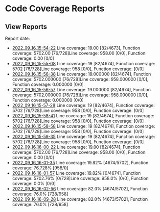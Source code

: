 # Code Coverage Reports


## View Reports

Report date:
 - [2022_09_16_15-54-22](https://htmlpreview.github.io/?https://github.com/GleasonK/stablehlo/blob/ccov/reports/ccov_2022_09_16_15-54-22/index.html) Line coverage: 19.00 [82/4673], Function coverage: 5702.00 [76/728]Line coverage: 958.00 [0/0], Function coverage: 0.00 [0/0]
 - [2022_09_16_15-55-08](https://htmlpreview.github.io/?https://github.com/GleasonK/stablehlo/blob/ccov/reports/ccov_2022_09_16_15-55-08/index.html) Line coverage: 19 [82/4674], Function coverage: 5702 [76/728]Line coverage: 958 [0/0], Function coverage:  [0/0]
 - [2022_09_16_15-56-38](https://htmlpreview.github.io/?https://github.com/GleasonK/stablehlo/blob/ccov/reports/ccov_2022_09_16_15-56-38/index.html) Line coverage: 19.000000 [82/4674], Function coverage: 5702.000000 [76/728]Line coverage: 958.000000 [0/0], Function coverage: 0.000000 [0/0]
 - [2022_09_16_15-56-57](https://htmlpreview.github.io/?https://github.com/GleasonK/stablehlo/blob/ccov/reports/ccov_2022_09_16_15-56-57/index.html) Line coverage: 19.000000 [82/4674], Function coverage: 5702.000000 [76/728]Line coverage: 958.000000 [0/0], Function coverage: 0.000000 [0/0]
 - [2022_09_16_15-57-28](https://htmlpreview.github.io/?https://github.com/GleasonK/stablehlo/blob/ccov/reports/ccov_2022_09_16_15-57-28/index.html) Line coverage: 19 [82/4674], Function coverage: 5702 [76/728]Line coverage: 958 [0/0], Function coverage:  [0/0]
 - [2022_09_16_15-58-41](https://htmlpreview.github.io/?https://github.com/GleasonK/stablehlo/blob/ccov/reports/ccov_2022_09_16_15-58-41/index.html) Line coverage: 19 [82/4674], Function coverage: 5702 [76/728]Line coverage: 958 [0/0], Function coverage:  [0/0]
 - [2022_09_16_15-58-58](https://htmlpreview.github.io/?https://github.com/GleasonK/stablehlo/blob/ccov/reports/ccov_2022_09_16_15-58-58/index.html) Line coverage: 19 [82/4674], Function coverage: 5702 [76/728]Line coverage: 958 [0/0], Function coverage:  [0/0]
 - [2022_09_16_15-59-35](https://htmlpreview.github.io/?https://github.com/GleasonK/stablehlo/blob/ccov/reports/ccov_2022_09_16_15-59-35/index.html) Line coverage: 19 [82/4674], Function coverage: 5702 [76/728]Line coverage: 958 [0/0], Function coverage:  [0/0]
 - [2022_09_16_16-00-22](https://htmlpreview.github.io/?https://github.com/GleasonK/stablehlo/blob/ccov/reports/ccov_2022_09_16_16-00-22/index.html) Line coverage: 19.00 [82/4674], Function coverage: 5702.00 [76/728]Line coverage: 958.00 [0/0], Function coverage: 0.00 [0/0]
 - [2022_09_16_16-01-35](https://htmlpreview.github.io/?https://github.com/GleasonK/stablehlo/blob/ccov/reports/ccov_2022_09_16_16-01-35/index.html) Line coverage: 19.82% [4674/5702], Function coverage: 76.728% [958/0]
 - [2022_09_16_16-01-57](https://htmlpreview.github.io/?https://github.com/GleasonK/stablehlo/blob/ccov/reports/ccov_2022_09_16_16-01-57/index.html) Line coverage: 19.82% [0/4674], Function coverage: 5702.76% [0/728]Line coverage: 958.0% [0/0], Function coverage: 0.0% [0/0]
 - [2022_09_16_16-02-56](https://htmlpreview.github.io/?https://github.com/GleasonK/stablehlo/blob/ccov/reports/ccov_2022_09_16_16-02-56/index.html) Line coverage: 82.0% [4674/5702], Function coverage: 76.0% [728/958]
 - [2022_09_16_16-09-28](https://htmlpreview.github.io/?https://github.com/GleasonK/stablehlo/blob/ccov/reports/ccov_2022_09_16_16-09-28/index.html) Line coverage: 82.0% [4673/5702], Function coverage: 76.0% [728/958]
